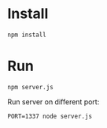 # Install

```
npm install
```

# Run

```
npm server.js
```

Run server on different port:

```
PORT=1337 node server.js
```
